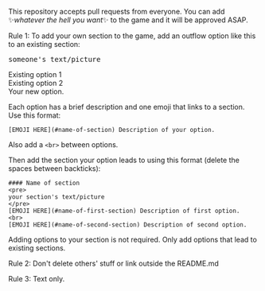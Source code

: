 This repository accepts pull requests from everyone. You can add ✨*whatever the hell you want*✨ to the game and it will be approved ASAP.

Rule 1: To add your own section to the game, add an outflow option like this to an existing section:
<pre>
someone's text/picture
</pre>
Existing option 1
<br>
Existing option 2
<br>
Your new option.

Each option has a brief description and one emoji that links to a section. Use this format:
```
[EMOJI HERE](#name-of-section) Description of your option.
```

Also add a `<br>` between options.

Then add the section your option leads to using this format (delete the spaces between backticks):
```
#### Name of section
<pre>
your section's text/picture
</pre>
[EMOJI HERE](#name-of-first-section) Description of first option.
<br>
[EMOJI HERE](#name-of-second-section) Description of second option.
```

Adding options to your section is not required. Only add options that lead to existing sections.

Rule 2: Don't delete others' stuff or link outside the README.md

Rule 3: Text only.
